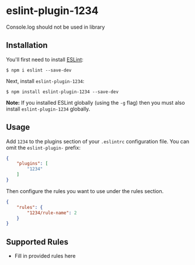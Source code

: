 # eslint-plugin-1234

Console.log should not be used in library

## Installation

You'll first need to install [ESLint](http://eslint.org):

```
$ npm i eslint --save-dev
```

Next, install `eslint-plugin-1234`:

```
$ npm install eslint-plugin-1234 --save-dev
```

**Note:** If you installed ESLint globally (using the `-g` flag) then you must also install `eslint-plugin-1234` globally.

## Usage

Add `1234` to the plugins section of your `.eslintrc` configuration file. You can omit the `eslint-plugin-` prefix:

```json
{
    "plugins": [
        "1234"
    ]
}
```


Then configure the rules you want to use under the rules section.

```json
{
    "rules": {
        "1234/rule-name": 2
    }
}
```

## Supported Rules

* Fill in provided rules here





